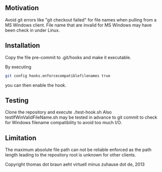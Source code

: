 ## Motivation
Avoid git errors like "git checkout failed" for file names when pulling from a MS Windows client.
File name that are invalid for MS Windows may have been check in under Linux.

## Installation
Copy the file pre-commit to .git/hooks and make it executable.

By executing 
```sh
git config hooks.enforcecompatiblefilenames true
```
you can then enable the hook.

## Testing
Clone the repository and execute ./test-hook.sh
Also testIfWinValidFileName.sh may be tested in advance to git commit to check for Windows filename compatibility to avoid too much I/O.

## Limitation
The maximum absolute file path can not be reliable enforced as the path length
leading to the repository root is unknown for other clients.

Copyright thomas dot braun aeht virtuell minus zuhause dot de,  2013
